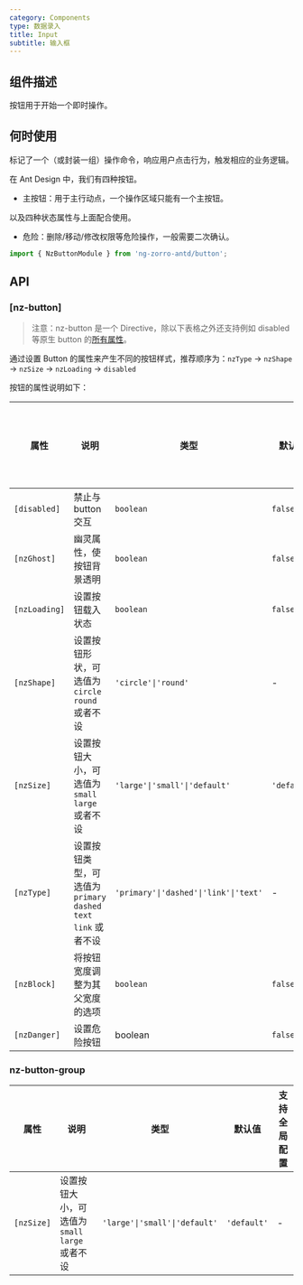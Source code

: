 ```yaml
---
category: Components
type: 数据录入
title: Input
subtitle: 输入框
---
```


## 组件描述

按钮用于开始一个即时操作。

## 何时使用

标记了一个（或封装一组）操作命令，响应用户点击行为，触发相应的业务逻辑。

在 Ant Design 中，我们有四种按钮。

- 主按钮：用于主行动点，一个操作区域只能有一个主按钮。

以及四种状态属性与上面配合使用。

- 危险：删除/移动/修改权限等危险操作，一般需要二次确认。

```ts
import { NzButtonModule } from 'ng-zorro-antd/button';
```

## API

### [nz-button]

> 注意：nz-button 是一个 Directive，除以下表格之外还支持例如 disabled 等原生 button 的[所有属性](https://developer.mozilla.org/zh-CN/docs/Web/HTML/Element/button)。

通过设置 Button 的属性来产生不同的按钮样式，推荐顺序为：`nzType` -> `nzShape` -> `nzSize` -> `nzLoading` -> `disabled`

按钮的属性说明如下：


| 属性 | 说明 | 类型 | 默认值 | 支持全局配置 |
| --- | --- | --- | --- | --- |
| `[disabled]` | 禁止与button交互 | `boolean` | `false` |
| `[nzGhost]` | 幽灵属性，使按钮背景透明 | `boolean` | `false` |
| `[nzLoading]` | 设置按钮载入状态 | `boolean` | `false` |
| `[nzShape]` | 设置按钮形状，可选值为 `circle` `round` 或者不设 | `'circle'\|'round'` | - | |
| `[nzSize]` | 设置按钮大小，可选值为 `small` `large` 或者不设 | `'large'\|'small'\|'default'` | `'default'` | ✅ |
| `[nzType]` | 设置按钮类型，可选值为 `primary` `dashed` `text` `link` 或者不设 | `'primary'\|'dashed'\|'link'\|'text'` | - |
| `[nzBlock]` | 将按钮宽度调整为其父宽度的选项 | `boolean` | `false` |
| `[nzDanger]` | 设置危险按钮 | boolean | `false` |  |


### nz-button-group

| 属性 | 说明 | 类型 | 默认值 | 支持全局配置 |
| --- | --- | --- | --- | --- |
| `[nzSize]` | 设置按钮大小，可选值为 `small` `large` 或者不设 | `'large'\|'small'\|'default'` | `'default'` | - |
